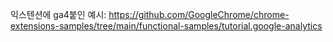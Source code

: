 익스텐션에 ga4붙인 예시: https://github.com/GoogleChrome/chrome-extensions-samples/tree/main/functional-samples/tutorial.google-analytics
